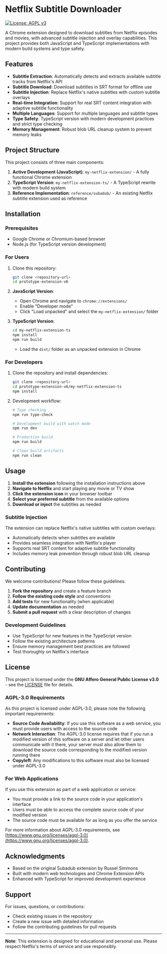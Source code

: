 # Netflix Subtitle Downloader

[![License: AGPL v3](https://img.shields.io/badge/License-AGPL%20v3-blue.svg)](https://www.gnu.org/licenses/agpl-3.0)

A Chrome extension designed to download subtitles from Netflix episodes and movies, with advanced subtitle injection and overlay capabilities. This project provides both JavaScript and TypeScript implementations with modern build systems and type safety.

## Features

- **Subtitle Extraction**: Automatically detects and extracts available subtitle tracks from Netflix's API
- **Subtitle Download**: Download subtitles in SRT format for offline use
- **Subtitle Injection**: Replace Netflix's native subtitles with custom subtitle overlays
- **Real-time Integration**: Support for real SRT content integration with adaptive subtitle functionality
- **Multiple Languages**: Support for multiple languages and subtitle types
- **Type Safety**: TypeScript version with modern development practices and strict type checking
- **Memory Management**: Robust blob URL cleanup system to prevent memory leaks

## Project Structure

This project consists of three main components:

1. **Active Development (JavaScript)**: `my-netflix-extension/` - A fully functional Chrome extension
2. **TypeScript Version**: `my-netflix-extension-ts/` - A TypeScript rewrite with modern build system
3. **Reference Implementation**: `reference/subadub/` - An existing Netflix subtitle extension used as reference

## Installation

### Prerequisites

- Google Chrome or Chromium-based browser
- Node.js (for TypeScript version development)

### For Users

1. Clone this repository:
   ```bash
   git clone <repository-url>
   cd prototype-extension-v6
   ```

2. **JavaScript Version**:
   - Open Chrome and navigate to `chrome://extensions/`
   - Enable "Developer mode"
   - Click "Load unpacked" and select the `my-netflix-extension/` folder

3. **TypeScript Version**:
   ```bash
   cd my-netflix-extension-ts
   npm install
   npm run build
   ```
   - Load the `dist/` folder as an unpacked extension in Chrome

### For Developers

1. Clone the repository and install dependencies:
   ```bash
   git clone <repository-url>
   cd prototype-extension-v6/my-netflix-extension-ts
   npm install
   ```

2. Development workflow:
   ```bash
   # Type checking
   npm run type-check
   
   # Development build with watch mode
   npm run dev
   
   # Production build
   npm run build
   
   # Clean build artifacts
   npm run clean
   ```

## Usage

1. **Install the extension** following the installation instructions above
2. **Navigate to Netflix** and start playing any movie or TV show
3. **Click the extension icon** in your browser toolbar
4. **Select your preferred subtitle** from the available options
5. **Download or inject** the subtitles as needed

### Subtitle Injection

The extension can replace Netflix's native subtitles with custom overlays:
- Automatically detects when subtitles are available
- Provides seamless integration with Netflix's player
- Supports real SRT content for adaptive subtitle functionality
- Includes memory leak prevention through robust blob URL cleanup

## Contributing

We welcome contributions! Please follow these guidelines:

1. **Fork the repository** and create a feature branch
2. **Follow the existing code style** and conventions
3. **Add tests** for new functionality (when applicable)
4. **Update documentation** as needed
5. **Submit a pull request** with a clear description of changes

### Development Guidelines

- Use TypeScript for new features in the TypeScript version
- Follow the existing architecture patterns
- Ensure memory management best practices are followed
- Test thoroughly on Netflix's interface

## License

This project is licensed under the **GNU Affero General Public License v3.0** - see the [LICENSE](LICENSE) file for details.

### AGPL-3.0 Requirements

As this project is licensed under AGPL-3.0, please note the following important requirements:

- **Source Code Availability**: If you use this software as a web service, you must provide users with access to the source code
- **Network Interaction**: The AGPL-3.0 license requires that if you run a modified version of this software on a server and let other users communicate with it there, your server must also allow them to download the source code corresponding to the modified version running there
- **Copyleft**: Any modifications to this software must also be licensed under AGPL-3.0

### For Web Applications

If you use this extension as part of a web application or service:
- You must provide a link to the source code in your application's interface
- Users must be able to access the complete source code of your modified version
- The source code must be available for as long as you offer the service

For more information about AGPL-3.0 requirements, see [https://www.gnu.org/licenses/agpl-3.0](https://www.gnu.org/licenses/agpl-3.0).

## Acknowledgments

- Based on the original Subadub extension by Russel Simmons
- Built with modern web technologies and Chrome Extension APIs
- Enhanced with TypeScript for improved development experience

## Support

For issues, questions, or contributions:
- Check existing issues in the repository
- Create a new issue with detailed information
- Follow the contributing guidelines for pull requests

---

**Note**: This extension is designed for educational and personal use. Please respect Netflix's terms of service and use responsibly.
